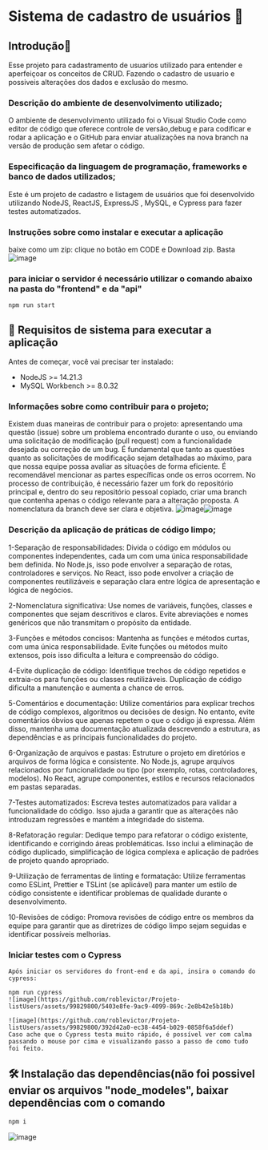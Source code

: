 # Sistema de cadastro de usuários 📝


## Introdução📄
Esse projeto para cadastramento de usuarios utilizado para entender e aperfeiçoar os conceitos de CRUD. Fazendo o cadastro de usuario e possiveis alterações dos dados e exclusão do mesmo.

### Descrição do ambiente de desenvolvimento utilizado;
O ambiente de desenvolvimento utilizado foi o Visual Studio Code como editor de código que oferece controle de versão,debug e para codificar e rodar a aplicação e o GitHub para enviar atualizações na nova branch na versão de produção sem afetar o código.  

### Especificação da linguagem de programação, frameworks e banco de dados utilizados;
Este é um projeto de cadastro e listagem de usuários que foi desenvolvido utilizando NodeJS, ReactJS,  ExpressJS , MySQL, e Cypress para fazer testes automatizados.

### Instruções sobre como instalar e executar a aplicação

baixe como um zip: clique no botão em CODE e Download zip. Basta 
![image](https://github.com/roblevictor/Projeto-listUsers/assets/99829800/d45b159e-233a-41ce-8c33-e23395555e12)


### para iniciar o servidor é necessário utilizar o comando abaixo na pasta do "frontend" e da "api"

    npm run start
    
 
## 🧰 Requisitos de sistema para executar a aplicação
Antes de começar, você vai precisar ter instalado:
- NodeJS >= 14.21.3
- MySQL Workbench >= 8.0.32


### Informações sobre como contribuir para o projeto;

Existem duas maneiras de contribuir para o projeto: apresentando uma questão (issue) sobre um problema encontrado durante o uso, ou enviando uma solicitação de modificação (pull request) com a funcionalidade desejada ou correção de um bug. É fundamental que tanto as questões quanto as solicitações de modificação sejam detalhadas ao máximo, para que nossa equipe possa avaliar as situações de forma eficiente. É recomendável mencionar as partes específicas onde os erros ocorrem. No processo de contribuição, é necessário fazer um fork do repositório principal e, dentro do seu repositório pessoal copiado, criar uma branch que contenha apenas o código relevante para a alteração proposta. A nomenclatura da branch deve ser clara e objetiva. 
![image](https://github.com/roblevictor/Projeto-listUsers/assets/99829800/dde44c5f-86f1-4ad7-be39-0263baa0f7b5)![image](https://github.com/roblevictor/Projeto-listUsers/assets/99829800/f0a9c3b6-38df-4e0d-ae87-705d97da8677)



### Descrição da aplicação de práticas de código limpo;

1-Separação de responsabilidades: Divida o código em módulos ou componentes independentes, cada um com uma única responsabilidade bem definida. No Node.js, isso pode envolver a separação de rotas, controladores e serviços. No React, isso pode envolver a criação de componentes reutilizáveis e separação clara entre lógica de apresentação e lógica de negócios.

2-Nomenclatura significativa: Use nomes de variáveis, funções, classes e componentes que sejam descritivos e claros. Evite abreviações e nomes genéricos que não transmitam o propósito da entidade.

3-Funções e métodos concisos: Mantenha as funções e métodos curtas, com uma única responsabilidade. Evite funções ou métodos muito extensos, pois isso dificulta a leitura e compreensão do código.

4-Evite duplicação de código: Identifique trechos de código repetidos e extraia-os para funções ou classes reutilizáveis. Duplicação de código dificulta a manutenção e aumenta a chance de erros.

5-Comentários e documentação: Utilize comentários para explicar trechos de código complexos, algoritmos ou decisões de design. No entanto, evite comentários óbvios que apenas repetem o que o código já expressa. Além disso, mantenha uma documentação atualizada descrevendo a estrutura, as dependências e as principais funcionalidades do projeto.

6-Organização de arquivos e pastas: Estruture o projeto em diretórios e arquivos de forma lógica e consistente. No Node.js, agrupe arquivos relacionados por funcionalidade ou tipo (por exemplo, rotas, controladores, modelos). No React, agrupe componentes, estilos e recursos relacionados em pastas separadas.

7-Testes automatizados: Escreva testes automatizados para validar a funcionalidade do código. Isso ajuda a garantir que as alterações não introduzam regressões e mantém a integridade do sistema.

8-Refatoração regular: Dedique tempo para refatorar o código existente, identificando e corrigindo áreas problemáticas. Isso inclui a eliminação de código duplicado, simplificação de lógica complexa e aplicação de padrões de projeto quando apropriado.

9-Utilização de ferramentas de linting e formatação: Utilize ferramentas como ESLint, Prettier e TSLint (se aplicável) para manter um estilo de código consistente e identificar problemas de qualidade durante o desenvolvimento.

10-Revisões de código: Promova revisões de código entre os membros da equipe para garantir que as diretrizes de código limpo sejam seguidas e identificar possíveis melhorias.


### Iniciar testes com o Cypress

    Após iniciar os servidores do front-end e da api, insira o comando do cypress:

    npm run cypress
    ![image](https://github.com/roblevictor/Projeto-listUsers/assets/99829800/5403e8fe-9ac9-4099-869c-2e8b42e5b18b)
    
    ![image](https://github.com/roblevictor/Projeto-listUsers/assets/99829800/392d42a0-ec38-4454-b029-0858f6a5ddef)
    Caso ache que o Cypress testa muito rápido, é possível ver com calma passando o mouse por cima e visualizando passo a passo de como tudo foi feito.
    


## 🛠 Instalação das dependências(não foi possivel enviar os arquivos "node_modeles", baixar dependências com o comando
```sh
npm i
```
![image](https://github.com/roblevictor/Projeto-listUsers/assets/99829800/36a8a242-e3cf-4054-bb1e-5b8a5621ea87)

